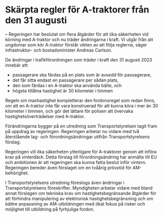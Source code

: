 # Skärpta regler för A-traktorer från den 31 augusti

– Regeringen har beslutat om flera åtgärder för att öka säkerheten vid körning med A\-traktor och nu träder ändringarna i kraft. Vi utgår från att ungdomar som kör A\-traktor förstår vikten av att följa reglerna, säger infrastruktur\- och bostadsminister Andreas Carlson.

De ändringar i trafikförordningen som träder i kraft den 31 augusti 2023 innebär att:

* passagerare ska färdas på en plats som är avsedd för passagerare,
* det får sitta endast en passagerare per sådan plats,
* den som färdas i en A\-traktor ska använda bälte, och
* högsta tillåtna hastighet är 30 kilometer i timmen

Regeln om maxhastighet kompletterar den fordonsregel som redan finns, om att en A\-traktor inte får vara konstruerad för att kunna köra i mer än 30 kilometer i timmen, och gör det lättare för polisen att övervaka hastighetsöverträdelser med A\-traktor.

Förändringarna bygger på en utredning som Transportstyrelsen tagit fram på uppdrag av regeringen. Regeringen arbetar nu vidare med två återstående lag\- och förordningsändringar utifrån Transportstyrelsens förslag.

Regeringen vill öka säkerheten ytterligare för A\-traktorer genom att införa krav på vinterdäck. Detta förslag till förordningsändring har anmälts till EU och ambitionen är att regeringen ska kunna fatta beslut inför vintern. Regeringen bereder även förslaget om en tvåårig prövotid för AM\-behörighet.

I Transportstyrelsens utredning föreslogs även ändringar i Transportstyrelsens föreskrifter. Myndigheten arbetar vidare med bland annat förslagen om tekniska krav om hastighetsbegränsande åtgärder för att förhindra manipulering av elektronisk hastighetsbegränsning och om bättre anpassning av AM\-utbildningen med ökat fokus på risker och möjlighet till utbildning på fyrhjuliga fordon.
